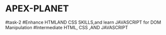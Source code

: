 # APEX-PLANET 
#task-2
#Enhance HTMLAND CSS SKILLS,and learn JAVASCRIPT for DOM Manipulation
#Intermediate HTML, CSS ,AND JAVASCRIPT
